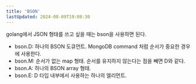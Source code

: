 ```yaml
---
title: 'BSON'
lastUpdated: 2024-08-09T19:08:30
---
```


golang에서 JSON 형태를 쓰고 싶을 때는 bson을 사용하면 된다.

- bson.D: 하나의 BSON 도큐먼트. MongoDB command 처럼 순서가 중요한 경우에 사용한다.
- bson.M: 순서가 없는 map 형태. 순서를 유지하지 않는다는 점을 빼면 D와 같다.
- bson.A: 하나의 BSON array 형태.
- bson.E: D 타입 내부에서 사용하는 하나의 엘리먼트.

